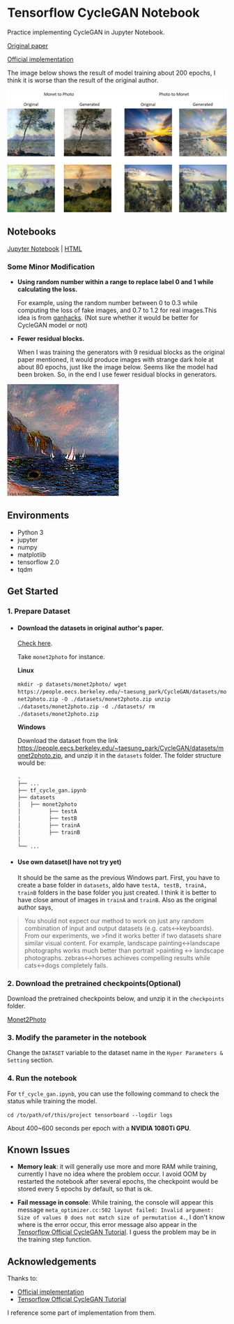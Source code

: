 Tensorflow CycleGAN Notebook
=================

Practice implementing CycleGAN in Jupyter Notebook.

[Original paper](https://arxiv.org/pdf/1703.10593.pdf)

[Official implementation](https://github.com/junyanz/pytorch-CycleGAN-and-pix2pix)

The image below shows the result of model training about 200 epochs, I think it is worse than the result of the original author.

![Result](./notebook_images/result.jpg)

## Notebooks

[Jupyter Notebook](./tf_cycle_gan.ipynb) | [HTML](https://henry32144.github.io/tensorflow-cyclegan-notebook/)

### Some Minor Modification

* **Using random number within a range to replace label 0 and 1 while calculating the loss.**

    For example, using the random number between 0 to 0.3 while computing the loss of fake images, and 0.7 to 1.2 for real images.This idea is from [ganhacks](https://github.com/soumith/ganhacks). (Not sure whether it would be better for CycleGAN model or not)
    

* **Fewer residual blocks.**

    When I was training the generators with 9 residual blocks as the original paper mentioned, it would produce images with strange dark hole at about 80 epochs, just like the image below. Seems like the model had been broken. So, in the end I use fewer residual blocks in generators.
    
![Fail](./notebook_images/fail.png)

## Environments

* Python 3
* jupyter
* numpy
* matplotlib
* tensorflow 2.0
* tqdm

## Get Started

### 1. Prepare Dataset

* #### Download the datasets in original author's paper.

    [Check here](https://github.com/junyanz/pytorch-CycleGAN-and-pix2pix/blob/master/docs/datasets.md).

    Take `monet2photo` for instance.

    **Linux**

    `
   mkdir -p datasets/monet2photo/
   wget https://people.eecs.berkeley.edu/~taesung_park/CycleGAN/datasets/monet2photo.zip -O ./datasets/monet2photo.zip
   unzip ./datasets/monet2photo.zip -d ./datasets/
   rm ./datasets/monet2photo.zip
    `

    **Windows**

    Download the dataset from the link https://people.eecs.berkeley.edu/~taesung_park/CycleGAN/datasets/monet2photo.zip, and unzip it in the `datasets` folder. The folder structure would be:
    ```
    .
    ├── ...
    ├── tf_cycle_gan.ipynb
    ├── datasets
    │   ├── monet2photo
    │         ├── testA
    │         ├── testB
    │         ├── trainA
    │         ├── trainB
    │
    └── ...
    ```
* #### Use own dataset(I have not try yet)

   It should be the same as the previous Windows part. First, you have to create a base folder in `datasets`, aldo have `testA, testB, trainA, trainB` folders in the base folder you just created. I think it is better to have close amout of images in `trainA` and `trainB`. Also as the original author says, 
>You should not expect our method to work on just any random combination of input and output datasets (e.g. cats<->keyboards). From our experiments, we >find it works better if two datasets share similar visual content. For example, landscape painting<->landscape photographs works much better than portrait >painting <-> landscape photographs. zebras<->horses achieves compelling results while cats<->dogs completely fails.

### 2. Download the pretrained checkpoints(Optional)

Download the pretrained checkpoints below, and unzip it in the `checkpoints` folder.

[Monet2Photo](https://drive.google.com/open?id=1Kyij9Drq6Iyc3SSF-InpyfzQrFDP54yO)

### 3. Modify the parameter in the notebook

Change the `DATASET` variable to the dataset name in the `Hyper Parameters & Setting` section.

### 4. Run the notebook

For `tf_cycle_gan.ipynb`, you can use the following command to check the status while training the model.

`
cd /to/path/of/this/project
tensorboard --logdir logs
`

About 400~600 seconds per epoch with a **NVIDIA 1080Ti GPU**.

## Known Issues

* **Memory leak**: it will generally use more and more RAM while training, currently I have no idea where the problem occur. I avoid OOM by restarted the notebook after several epochs, the checkpoint would be stored every 5 epochs by default, so that is ok.

* **Fail message in console**: While training, the console will appear this message `meta_optimizer.cc:502 layout failed: Invalid argument: Size of values 0 does not match size of permutation 4.`, I don't know where is the error occur, this error message also appear in the [Tensorflow Official CycleGAN Tutorial](https://www.tensorflow.org/tutorials/generative/cyclegan). I guess the problem may be in the training step function.

## Acknowledgements

Thanks to:

* [Official implementation](https://github.com/junyanz/pytorch-CycleGAN-and-pix2pix)
* [Tensorflow Official CycleGAN Tutorial](https://www.tensorflow.org/tutorials/generative/cyclegan)

I reference some part of implementation from them.
